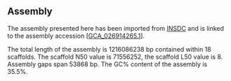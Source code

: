 **Assembly**
--------

The assembly presented here has been imported from [INSDC](http://www.insdc.org) and is linked to the assembly accession [[GCA\_026914265.1](http://www.ebi.ac.uk/ena/data/view/GCA_026914265.1)].

The total length of the assembly is 1216086238 bp contained within 18 scaffolds.
The scaffold N50 value is 71556252, the scaffold L50 value is 8.
Assembly gaps span 53868 bp. The GC% content of the assembly is 35.5%.
